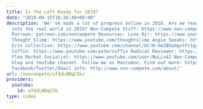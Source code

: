 ```yaml
---
title: Is the Left Ready for 2019?
date: "2019-09-15T10:36:48+08:00"
description: 'We''ve made a lot of progress online in 2018. Are we ready to take things
  into the real world in 2019? Non-Compete Stuff: https://www.non-compete.com/stuff/
  Patreon: patreon.com/noncompete Resources: Luna Oi!: https://www.youtube.com/lunaoi
  Thought Slime: https://www.youtube.com/thoughtslime Angie Speaks: https://www.youtube.com/channel/UCUtloyZ_Iu4BJekIqPLc_fQ
  Erin Collective: https://www.youtube.com/channel/UCrH-hm2BOaOgxlPr1gxcttQ Peter
  Coffin: https://www.youtube.com/petercoffin Radical Reviewer: https://www.youtube.com/channel/UC_V9wKk1Dd2rpZ4fxj7pKXA
  Flea Market Socialist: https://www.youtube.com/user/NuLLx42 Non-Compete is a leftist
  blog and YouTube channel. Follow me on Mastodon. Find out more: https://www.non-compete.com/its-time-...
  Facebook/Twitter/Email info: http://www.non-compete.com/about/'
url: /noncompete/ufddLWBqCXk/
providers:
  youtube:
    id: ufddLWBqCXk
type: video
---
```

